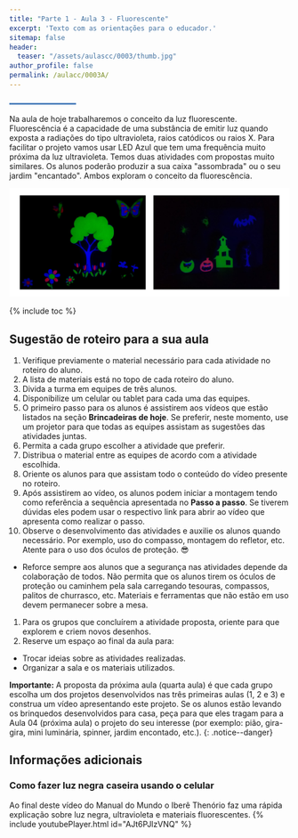 ```yaml
---
title: "Parte 1 - Aula 3 - Fluorescente"
excerpt: 'Texto com as orientações para o educador.'
sitemap: false
header: 
  teaser: "/assets/aulascc/0003/thumb.jpg" 
author_profile: false
permalink: /aulacc/0003A/
---
```

![Linha separadora](/assets/images/line.jpg)

Na aula de hoje trabalharemos o conceito da luz fluorescente. Fluorescência é a capacidade de uma substância de emitir luz quando exposta a radiações do tipo ultravioleta, raios catódicos ou raios X. Para facilitar o projeto vamos usar LED Azul que tem uma frequência muito próxima da luz ultravioleta. Temos duas atividades com propostas muito similares. Os alunos poderão produzir a sua caixa "assombrada" ou o seu jardim "encantado". Ambos exploram o conceito da fluorescência.

![Exemplos dos projetos desta aula](/assets/aulascc/0003/thumb.jpg)

{% include toc %}

## Sugestão de roteiro para a sua aula
1. Verifique previamente o material necessário para cada atividade no roteiro do aluno.
1. A lista de materiais está no topo de cada roteiro do aluno.
1. Divida a turma em equipes de três alunos.
1. Disponibilize um celular ou tablet para cada uma das equipes.
1. O primeiro passo para os alunos é assistirem aos vídeos que estão listados na seção **Brincadeiras de hoje**. Se preferir, neste momento, use um projetor para que todas as equipes assistam as sugestões das atividades juntas.
1. Permita a cada grupo escolher a atividade que preferir.
1. Distribua o material entre as equipes de acordo com a atividade escolhida.
1. Oriente os alunos para que assistam todo o conteúdo do vídeo presente no roteiro.
1. Após assistirem ao vídeo, os alunos podem iniciar a montagem tendo como referência a sequência apresentada no **Passo a passo**. Se tiverem dúvidas eles podem usar o respectivo link para abrir ao vídeo que apresenta como realizar o passo.
1. Observe o desenvolvimento das atividades e auxilie os alunos quando necessário. Por exemplo, uso do compasso, montagem do refletor, etc. Atente para o uso dos óculos de proteção. :sunglasses:
  * Reforce sempre aos alunos que a segurança nas atividades depende da colaboração de todos. Não permita que os alunos tirem os óculos de proteção ou caminhem pela sala carregando tesouras, compassos, palitos de churrasco, etc. Materiais e ferramentas que não estão em uso devem permanecer sobre a mesa.
1. Para os grupos que concluírem a atividade proposta, oriente para que explorem e criem novos desenhos.
1. Reserve um espaço ao final da aula para:
  * Trocar ideias sobre as atividades realizadas.
  * Organizar a sala e os materiais utilizados.

**Importante:** A proposta da próxima aula (quarta aula) é que cada grupo escolha um dos projetos desenvolvidos nas três primeiras aulas (1, 2 e 3) e construa um vídeo apresentando este projeto. Se os alunos estão levando os brinquedos desenvolvidos para casa, peça para que eles tragam para a Aula 04 (próxima aula) o projeto do seu interesse (por exemplo: pião, gira-gira, mini luminária, spinner, jardim encontado, etc.).
{: .notice--danger}

## Informações adicionais
### Como fazer luz negra caseira usando o celular
Ao final deste vídeo do Manual do Mundo o Iberê Thenório faz uma rápida explicação sobre luz negra, ultravioleta e materiais fluorescentes.
{% include youtubePlayer.html id="AJt6PJlzVNQ" %}
